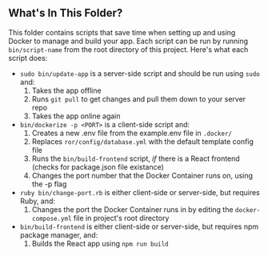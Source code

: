 ## What's In This Folder?

This folder contains scripts that save time when setting up and using Docker to manage and build your app. Each script can be run by running `bin/script-name` from the root directory of this project. Here's what each script does:
* `sudo bin/update-app` is a server-side script and should be run using `sudo` and:
  1. Takes the app offline
  2. Runs `git pull` to get changes and pull them down to your server repo
  3. Takes the app online again
* `bin/dockerize -p <PORT>` is a client-side script and:
  1. Creates a new .env file from the example.env file in `.docker/`
  2. Replaces `ror/config/database.yml` with the default template config file
  3. Runs the `bin/build-frontend` script, *if* there is a React frontend (checks for package.json file existance)
  4. Changes the port number that the Docker Container runs on, using the -p flag
* `ruby bin/change-port.rb` is either client-side or server-side, but requires Ruby, and:
  1. Changes the port the Docker Container runs in by editing the `docker-compose.yml` file in project's root directory
* `bin/build-frontend` is either client-side or server-side, but requires npm package manager, and:
  1. Builds the React app using `npm run build`